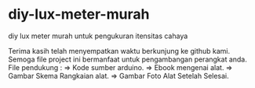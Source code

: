 # diy-lux-meter-murah
diy lux meter murah untuk pengukuran itensitas cahaya

Terima kasih telah menyempatkan waktu berkunjung ke github kami. Semoga file project ini bermanfaat untuk pengambangan perangkat anda.
File pendukung :
=> Kode sumber arduino.
=> Ebook mengenai alat.
=> Gambar Skema Rangkaian alat.
=> Gambar Foto Alat Setelah Selesai.
